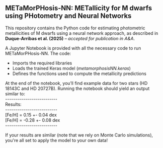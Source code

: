 ## METaMorPHosis-NN: METallicity for M dwarfs using PHotometry and Neural Networks

This repository contains the Python code for estimating photometric metallicities of M dwarfs using a neural network approach, as described in **Duque-Arribas et al. (2025)** – *accepted for publication in A&A*.

A Jupyter Notebook is provided with all the necessary code to run METaMorPHosis-NN. The code:  
- Imports the required libraries  
- Loads the trained Keras model (*metamorphosisNN.keras*)  
- Defines the functions used to compute the metallicity predictions  

At the end of the notebook, you’ll find example data for two stars (HD 18143C and HD 20727B). Running the notebook should yield an output similar to:  
\--------------------------  
Results:  
\--------------------------  
[Fe/H] =  0.15 +- 0.04 dex  
[Fe/H] = -0.28 +- 0.08 dex  
\--------------------------  

If your results are similar (note that we rely on Monte Carlo simulations), you're all set to apply the model to your own data!
